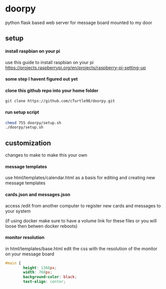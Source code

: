 # doorpy
python flask based web server for message board mounted to my door

## setup

#### install raspbian on your pi

use this guide to install raspbian on your pi
https://projects.raspberrypi.org/en/projects/raspberry-pi-setting-up

#### some step I havent figured out yet

#### clone this github repo into your home folder

```git clone https://github.com/cTurtle98/doorpy.git```

#### run setup script

```bash
chmod 755 doorpy/setup.sh
./doorpy/setup.sh
```

## customization

changes to make to make this your own

#### message templates

use html/templates/calendar.html as a basis for editing and creating new message templates

#### cards.json and messages.json

access /edit from another computer to register new cards and messages to your system

(if using docker make sure to have a volume link for these files or you will loose then betwen docker reboots)

#### monitor resolution

in html/templates/base.html edit the css with the resolution of the monitor on your message board
```css
#main {
		height: 1366px;
		width: 768px;
		background-color: black;
		text-align: center;
```
